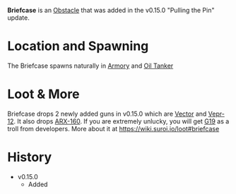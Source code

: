**Briefcase** is an [Obstacle](/obstacles) that was added in the v0.15.0 "Pulling the Pin" update.

# Location and Spawning

The Briefcase spawns naturally in [Armory](/buildings/armory_meta) and [Oil Tanker](/buildings/oil_tanker)

# Loot & More

Briefcase drops 2 newly added guns in v0.15.0 which are [Vector](/weapons/guns/vector) and [Vepr-12](/weapons/guns/vepr12). It also drops [ARX-160](/weapons/guns/arx160). If you are extremely unlucky, you will get [G19](/weapons/guns/g19) as a troll from developers. More about it at https://wiki.suroi.io/loot#briefcase

# History

- v0.15.0
  - Added
